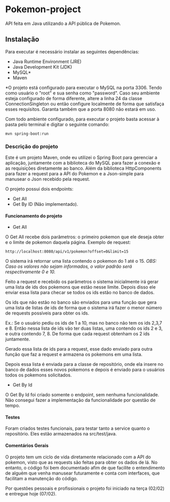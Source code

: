 # Pokemon-project
API feita em Java utilizando a API pública de Pokemon.


## Instalação
Para executar é necessário instalar as seguintes dependências:

* Java Runtime Environment (JRE) 
* Java Development Kit (JDK) 
* MySQL* 
* Maven

*O projeto está configurado para executar o MySQL na porta 3306. Tendo como usuário o "root" e sua senha como "password". Caso seu ambiente esteja configurado de forma diferente, altere a linha 24 da classe ConnectionSingleton ou então configure localmente de forma que satisfaça esses requisitos. Garanta também que a porta 8080 não estará em uso.

Com todo ambiente configurado, para executar o projeto basta acessar à pasta pelo terminal e digitar o seguinte comando:


``` 
mvn spring-boot:run
```

### Descrição do projeto

Este é um projeto Maven, onde eu utilizei o Spring Boot para gerenciar a aplicação, juntamente com a biblioteca do MySQL para fazer a conexão e as requisições diretamente ao banco. Além da biblioteca HttpComponents para fazer a request para a API do Pokemon e a Json-simple para manusear o Json recebido pela request.

O projeto possui dois endpoints:

* Get All
* Get By ID (Não implementado).

#### Funcionamento do projeto

* Get All

O Get All recebe dois parâmetros: o primeiro pokemon que ele deseja obter e o limite de pokemon daquela página. 
Exemplo de request: 

``` 
http://localhost:8080/api/v1/pokemon?offset=0&limit=15
```
O sistema irá retornar uma lista contendo o pokemon do 1 até o 15. *OBS: Caso os valores não sejam informados, o valor padrão será respectivamente 0 e 10.*

Feito a request e recebido os parâmetros o sistema inicialmente irá gerar uma lista de ids dos pokemons que estão nesse limite. Depois disso ele enviar essa lista para checar se todos os ids estão no banco de dados.

Os ids que não estão no banco são enviados para uma função que gera uma lista de listas  de ids de forma que o sistema irá fazer o menor número de requests possíveis para obter os ids.

Ex.: Se o usuário pediu os ids de 1 a 10, mas no banco não tem os ids 2,3,7 e 8. Então nessa lista de ids vão ter duas listas, uma contendo os ids 2 e 3, e outra contendo 7, 8. De forma que cada request obtenham os 2 ids juntamente.
 
Gerado essa lista de ids para a request, esse dado enviado para outra função que faz a request e armazena os pokemons em uma lista.

Depois essa lista é enviada para a classe de repositório, onde ela insere no banco de dados esses novos pokemons e depois é enviado para o usuários todos os pokemons solicitados. 

* Get By Id 

O Get By Id foi criado somente o endpoint, sem nenhuma funcionalidade. Não consegui fazer a implementação da funcionalidade por questão de tempo.

#### Testes

Foram criados testes funcionais, para testar tanto a service quanto o repositório. Eles estão armazenados na src/test/java.

#### Comentários Gerais

O projeto tem um ciclo de vida diretamente relacionado com a API do pokemon, visto que as requests são feitas para obter os dados de lá. 
No entanto, o código foi bem documentado afim de que facilite o entendimento de alguém que venha manusear futuramente e conta com interfaces, que facilitam a manutenção do código.

Por questões pessoais e profissionais o projeto foi iniciado na terça (02/02) e entregue hoje (07/02).
